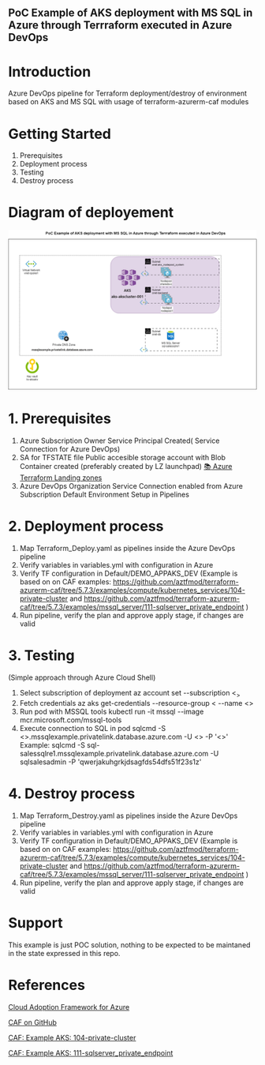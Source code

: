 ## PoC Example of AKS deployment with MS SQL in Azure through Terrraform executed in Azure DevOps

# Introduction 
Azure DevOps pipeline for Terraform deployment/destroy of environment based on AKS and MS SQL with usage of terraform-azurerm-caf modules

# Getting Started

1.	Prerequisites
2.	Deployment process
3.	Testing
4.	Destroy process
# Diagram of deployement
![Diagram-POC-ExampleAKSwithMSSQL](./documentation/Diagram-POC-ExampleAKSwithMSSQL.png)


# 1. Prerequisites
1. Azure Subscription
    Owner Service Principal Created( Service Connection for Azure DevOps)
2. SA for TFSTATE file
    Public accesible storage account with Blob Container created
    (preferably created by LZ launchpad) [:books: Azure Terraform Landing zones](https://aka.ms/caf/terraform)
3. Azure DevOps Organization
    Service Connection enabled from Azure Subscription
    Default Environment Setup in Pipelines

# 2. Deployment process
1. Map Terraform_Deploy.yaml as pipelines inside the Azure DevOps pipeline
2. Verify variables in variables.yml with configuration in Azure
3. Verify TF configuration in Default/DEMO_APPAKS_DEV
    (Example is based on on CAF examples: https://github.com/aztfmod/terraform-azurerm-caf/tree/5.7.3/examples/compute/kubernetes_services/104-private-cluster and https://github.com/aztfmod/terraform-azurerm-caf/tree/5.7.3/examples/mssql_server/111-sqlserver_private_endpoint )
4. Run pipeline, verify the plan and approve apply stage, if changes are valid

# 3. Testing
(Simple approach through Azure Cloud Shell)
1. Select subscription of deployment
    az account set --subscription <<sub>>
2. Fetch credentials
    az aks get-credentials --resource-group <<rgname> --name <<clustername>>
3. Run pod with MSSQL tools
    kubectl run -it mssql --image mcr.microsoft.com/mssql-tools
4. Execute connection to SQL in pod 
    sqlcmd -S <<nameofserver>>.mssqlexample.privatelink.database.azure.com -U <<username>> -P '<<password from kv>>'
Example: 
    sqlcmd -S sql-salessqlre1.mssqlexample.privatelink.database.azure.com -U sqlsalesadmin -P 'qwerjakuhgrkjdsagfds54dfs51f23s1z'

# 4. Destroy process
1. Map Terraform_Destroy.yaml as pipelines inside the Azure DevOps pipeline
2. Verify variables in variables.yml with configuration in Azure
3. Verify TF configuration in Default/DEMO_APPAKS_DEV
    (Example is based on on CAF examples: https://github.com/aztfmod/terraform-azurerm-caf/tree/5.7.3/examples/compute/kubernetes_services/104-private-cluster and https://github.com/aztfmod/terraform-azurerm-caf/tree/5.7.3/examples/mssql_server/111-sqlserver_private_endpoint )
4. Run pipeline, verify the plan and approve apply stage, if changes are valid

# Support
This example is just POC solution, nothing to be expected to be maintaned in the state expressed in this repo.

# References

[Cloud Adoption Framework for Azure](https://aka.ms/caf) 

[CAF on GitHub](https://github.com/aztfmod/terraform-azurerm-caf)

[CAF: Example AKS: 104-private-cluster](https://github.com/aztfmod/terraform-azurerm-caf/tree/5.7.3/examples/compute/kubernetes_services/104-private-cluster)

[CAF: Example AKS: 111-sqlserver_private_endpoint](https://github.com/aztfmod/terraform-azurerm-caf/tree/5.7.3/examples/mssql_server/111-sqlserver_private_endpoint) 